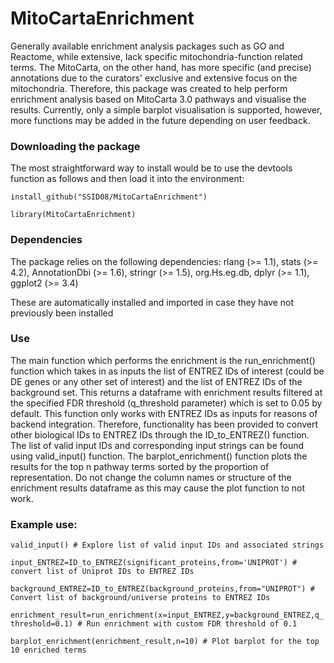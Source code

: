 # MitoCartaEnrichment
Generally available enrichment analysis packages such as GO and Reactome, while extensive, lack specific mitochondria-function related terms. The MitoCarta, on the other hand, has more specific (and precise) annotations due to the curators' exclusive and extensive focus on the mitochondria. Therefore, this package was created to help perform enrichment analysis based on MitoCarta 3.0 pathways and visualise the results. Currently, only a simple barplot visualisation is supported, however, more functions may be added in the future depending on user feedback.

### Downloading the package

The most straightforward way to install would be to use the devtools function as follows and then load it into the environment:

```install_github("SSID08/MitoCartaEnrichment")```

```library(MitoCartaEnrichment)```

### Dependencies
The package relies on the following dependencies: 
    rlang (>= 1.1),
    stats (>= 4.2),
    AnnotationDbi (>= 1.6),
    stringr (>= 1.5),
    org.Hs.eg.db,
    dplyr (>= 1.1),
    ggplot2 (>= 3.4)

  These are automatically installed and imported in case they have not previously been installed

### Use
The main function which performs the enrichment is the run_enrichment() function which takes in as inputs the list of ENTREZ IDs of interest (could be DE genes or any other set of interest) and the list of ENTREZ IDs of the background set. This returns a dataframe with enrichment results filtered at the specified FDR threshold (q_threshold parameter) which is set to 0.05 by default. This function only works with ENTREZ IDs as inputs for reasons of backend integration. Therefore, functionality has been provided to convert other biological IDs to ENTREZ IDs through the ID_to_ENTREZ() function. The list of valid input IDs and corresponding input strings can be found using valid_input() function. The barplot_enrichment() function plots the results for the top n pathway terms sorted by the proportion of representation. Do not change the column names or structure of the enrichment results dataframe as this may cause the plot function to not work.

### Example use:
```valid_input() # Explore list of valid input IDs and associated strings```

```input_ENTREZ=ID_to_ENTREZ(significant_proteins,from='UNIPROT') # convert list of Uniprot IDs to ENTREZ IDs```

```background_ENTREZ=ID_to_ENTREZ(background_proteins,from="UNIPROT") # Convert list of background/universe proteins to ENTREZ IDs```

```enrichment_result=run_enrichment(x=input_ENTREZ,y=background_ENTREZ,q_threshold=0.1) # Run enrichment with custom FDR threshold of 0.1 ```

```barplot_enrichment(enrichment_result,n=10) # Plot barplot for the top 10 enriched terms```
